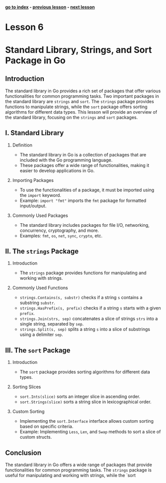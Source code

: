 #### [go to index](https://github.com/KerimCETINBAS/golang) - [previous lesson](https://github.com/KerimCETINBAS/golang/tree/lesson_5) - [next lesson](https://github.com/KerimCETINBAS/golang/tree/lesson_7)

&#10;

# Lesson 6

# Standard Library, Strings, and Sort Package in Go

## Introduction

The standard library in Go provides a rich set of packages that offer various functionalities for common programming tasks. Two important packages in the standard library are `strings` and `sort`. The `strings` package provides functions to manipulate strings, while the `sort` package offers sorting algorithms for different data types. This lesson will provide an overview of the standard library, focusing on the `strings` and `sort` packages.

## I. Standard Library

1. Definition

   - The standard library in Go is a collection of packages that are included with the Go programming language.
   - These packages offer a wide range of functionalities, making it easier to develop applications in Go.

2. Importing Packages

   - To use the functionalities of a package, it must be imported using the `import` keyword.
   - Example: `import "fmt"` imports the `fmt` package for formatted input/output.

3. Commonly Used Packages
   - The standard library includes packages for file I/O, networking, concurrency, cryptography, and more.
   - Examples: `fmt`, `os`, `net`, `sync`, `crypto`, etc.

## II. The `strings` Package

1. Introduction

   - The `strings` package provides functions for manipulating and working with strings.

2. Commonly Used Functions
   - `strings.Contains(s, substr)` checks if a string `s` contains a substring `substr`.
   - `strings.HasPrefix(s, prefix)` checks if a string `s` starts with a given `prefix`.
   - `strings.Join(strs, sep)` concatenates a slice of strings `strs` into a single string, separated by `sep`.
   - `strings.Split(s, sep)` splits a string `s` into a slice of substrings using a delimiter `sep`.

## III. The `sort` Package

1. Introduction

   - The `sort` package provides sorting algorithms for different data types.

2. Sorting Slices

   - `sort.Ints(slice)` sorts an integer slice in ascending order.
   - `sort.Strings(slice)` sorts a string slice in lexicographical order.

3. Custom Sorting
   - Implementing the `sort.Interface` interface allows custom sorting based on specific criteria.
   - Example: Implementing `Less`, `Len`, and `Swap` methods to sort a slice of custom structs.

## Conclusion

The standard library in Go offers a wide range of packages that provide functionalities for common programming tasks. The `strings` package is useful for manipulating and working with strings, while the `sort
